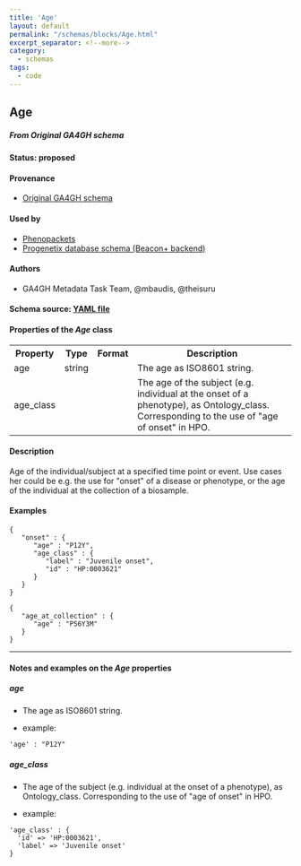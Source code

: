 ```yaml
---
title: 'Age'
layout: default
permalink: "/schemas/blocks/Age.html"
excerpt_separator: <!--more-->
category:
  - schemas
tags:
  - code
---
```

## Age
##### From Original GA4GH schema

#### Status: __proposed__

<!--more-->



#### Provenance  

* [Original GA4GH schema](https://github.com/ga4gh/ga4gh-schemas/blob/master/src/main/proto/ga4gh/bio_metadata.proto#L111)  

#### Used by  

* [Phenopackets](https://github.com/phenopackets/phenopacket-schema/blob/master/docs/age.rst)  
* [Progenetix database schema (Beacon+ backend)](https://github.com/progenetix/schemas/tree/master/main/yaml)  

#### Authors

* GA4GH Metadata Task Team, @mbaudis, @theisuru

#### Schema source: [YAML file](https://github.com/ga4gh-schemablocks/blocks/blob/master/src/yaml/age.yaml)    
#### Properties of the _Age_ class    

<table>
  <tr>
    <th>Property</th>
    <th>Type</th>
    <th>Format</th>
    <th>Description</th>
  </tr>
  <tr>
    <td>age</td>
    <td>string</td>
    <td></td>
    <td>The age as ISO8601 string.
</td>
  </tr>
  <tr>
    <td>age_class</td>
    <td></td>
    <td></td>
    <td>The age of the subject (e.g. individual at the onset of a phenotype), 
as Ontology_class.
Corresponding to the use of "age of onset" in HPO.
</td>
  </tr>

</table>


#### Description 
Age of the individual/subject at a specified time point or event.
Use cases her could be e.g. the use for "onset" of a disease or phenotype, 
or the age of the individual at the collection of a biosample.



#### Examples

```
{
   "onset" : {
      "age" : "P12Y",
      "age_class" : {
         "label" : "Juvenile onset",
         "id" : "HP:0003621"
      }
   }
}
```
```
{
   "age_at_collection" : {
      "age" : "P56Y3M"
   }
}
```
--------------------------------------------------------------------------------

<h4>Notes and examples on the <i>Age</i> properties</h4>

##### age

* The age as ISO8601 string.

* example:

```
'age' : "P12Y"
```

##### age_class

* The age of the subject (e.g. individual at the onset of a phenotype), 
as Ontology_class.
Corresponding to the use of "age of onset" in HPO.

* example:

```
'age_class' : {
  'id' => 'HP:0003621',
  'label' => 'Juvenile onset'
}
```

